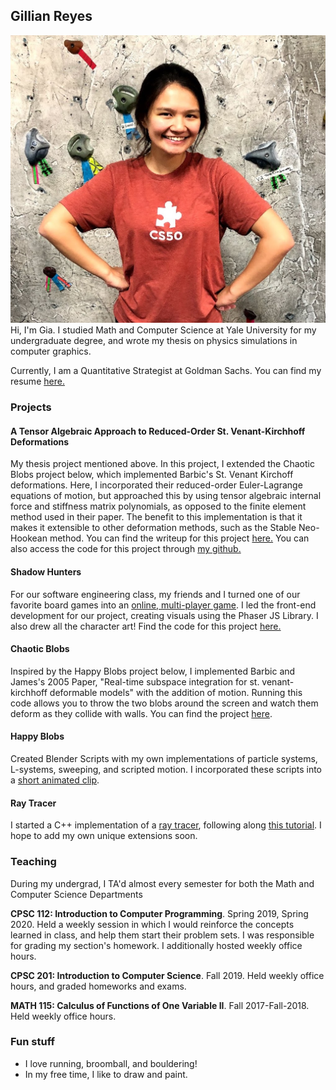 ## Gillian Reyes
![Image](files/IMG_1689.jpeg)
Hi, I'm Gia. I studied Math and Computer Science at Yale University for my undergraduate degree, and wrote my thesis on physics simulations in computer graphics. 

Currently, I am a Quantitative Strategist at Goldman Sachs. You can find my resume [here.](files/gillian_reyes_resume.pdf)

### Projects
#### A Tensor Algebraic Approach to Reduced-Order St. Venant-Kirchhoff Deformations
My thesis project mentioned above. In this project, I extended the Chaotic Blobs project below, which implemented Barbic's St. Venant Kirchoff deformations. Here, I incorporated their reduced-order Euler-Lagrange equations of motion, but approached this by using tensor algebraic internal force and stiffness matrix polynomials, as opposed to the finite element method used in their paper. The benefit to this implementation is that it makes it extensible to other deformation methods, such as the Stable Neo-Hookean method. You can find the writeup for this project [here.](files/senior_thesis.pdf) You can also access the code for this project through [my github.](https://github.com/giareyes/deformable-objects)

#### Shadow Hunters 
For our software engineering class, my friends and I turned one of our favorite board games into an [online, multi-player game](https://shadowhunters.live/). I led the front-end development for our project, creating visuals using the Phaser JS Library. I also drew all the character art! Find the code for this project [here.](https://github.com/amritrau/shadow-hunters)

#### Chaotic Blobs
Inspired by the Happy Blobs project below, I implemented Barbic and James's 2005 Paper, "Real-time subspace integration for st. venant-kirchhoff deformable models" with the addition of motion. Running this code allows you to throw the two blobs around the screen and watch them deform as they collide with walls. You can find the project [here](https://github.com/giareyes/chaotic-blobs). 

#### Happy Blobs
Created Blender Scripts with my own implementations of particle systems, L-systems, sweeping, and scripted motion. I incorporated these scripts into a [short animated clip](https://www.youtube.com/watch?v=_yVD4_2ke1Q&ab_channel=GiaDoodles).

#### Ray Tracer 
I started a C++ implementation of a [ray tracer](https://github.com/giareyes/raytracer), following along [this tutorial](https://raytracing.github.io/books/RayTracingInOneWeekend.html). I hope to add my own unique extensions soon. 

### Teaching
During my undergrad, I TA'd almost every semester for both the Math and Computer Science Departments

<b>CPSC 112: Introduction to Computer Programming</b>. Spring 2019, Spring 2020. Held a weekly session in which I would reinforce the concepts learned in class, and help them start their problem sets. I was responsible for grading my section's homework. I additionally hosted weekly office hours.

<b>CPSC 201: Introduction to Computer Science</b>. Fall 2019. Held weekly office hours, and graded homeworks and exams. 

<b>MATH 115: Calculus of Functions of One Variable II</b>. Fall 2017-Fall-2018. Held weekly office hours.

### Fun stuff
- I love running, broomball, and bouldering!
- In my free time, I like to draw and paint. 
